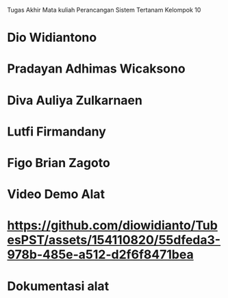Tugas Akhir Mata kuliah Perancangan Sistem Tertanam Kelompok 10
# Dio Widiantono 
# Pradayan Adhimas Wicaksono 
# Diva Auliya Zulkarnaen
# Lutfi Firmandany
# Figo Brian Zagoto

# Video Demo Alat
# https://github.com/diowidianto/TubesPST/assets/154110820/55dfeda3-978b-485e-a512-d2f6f8471bea

# Dokumentasi alat
